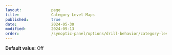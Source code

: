 ```yaml
---
layout:             page
title:              Category Level Maps
published:          true
date:               2024-05-30
modified:           2024-09-13
order:              /synoptic-panel/options/drill-behavior/category-level-maps
---
```

**Default value:** Off